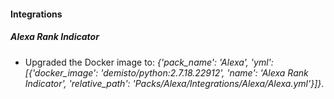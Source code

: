 #### Integrations
##### Alexa Rank Indicator
- Upgraded the Docker image to: *{'pack_name': 'Alexa', 'yml': [{'docker_image': 'demisto/python:2.7.18.22912', 'name': 'Alexa Rank Indicator', 'relative_path': 'Packs/Alexa/Integrations/Alexa/Alexa.yml'}]}*.
